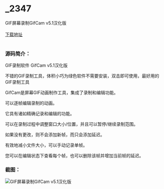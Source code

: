 # _2347
GIF屏幕录制GifCam v5.1汉化版
<br/></br>
[下载地址](https://www.uuid2.com/2347.html "下载地址")
<br/></br>
<h3>源码简介：</h3>
<p>GIF录制软件 GifCam v5.1汉化版<p>
<p>不错的GIF录制工具，体积小巧为绿色软件不需要安装，双击即可使用，最好用的GIF录制工具<p>
<p>GifCam是屏幕GIF动画制作工具，集成了录制和编辑功能。<p>
<p>可以逐帧编辑录制的动画。<p>
<p>它具有诸如精确记录和编辑的功能。<p>
<p>可以在录制过程中调整窗口大小/位置，并且可以暂停/继续录制范围。<p>
<p>如果没有更改，则不会添加新帧，而只会添加延迟。<p>
<p>有效地减小文件大小，可以手动记录单帧。<p>
<p>您可以在编辑状态下查看每个帧，也可以删除该帧并增加当前帧的延迟。<p>
<h3>截图：</h3>
<img src="https://www.uuid2.com/wp-content/uploads/img/202105/ebacf67568.jpg" alt="GIF屏幕录制GifCam v5.1汉化版">
